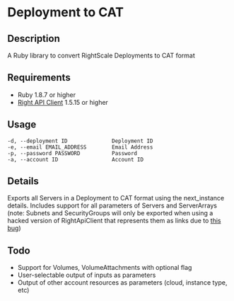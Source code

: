 # Deployment to CAT

## Description

A Ruby library to convert RightScale Deployments to CAT format

## Requirements

* Ruby 1.8.7 or higher
* [Right API Client](https://github.com/rightscale/right_api_client) 1.5.15 or higher

## Usage

    -d, --deployment ID              Deployment ID
    -e, --email EMAIL_ADDRESS        Email Address
    -p, --password PASSWORD          Password
    -a, --account ID                 Account ID

## Details

Exports all Servers in a Deployment to CAT format using the next_instance details. Includes support for all parameters of Servers and ServerArrays (note: Subnets and SecurityGroups will only be exported when using a hacked version of RightApiClient that represents them as links due to [this bug](http://bit.ly/1f7AEZa))

## Todo

* Support for Volumes, VolumeAttachments with optional flag
* User-selectable output of inputs as parameters
* Output of other account resources as parameters (cloud, instance type, etc)